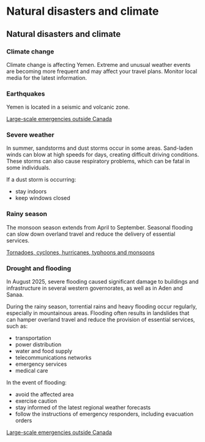 # Natural disasters and climate

## Natural disasters and climate

### Climate change

Climate change is affecting Yemen. Extreme and unusual weather events are becoming more frequent and may affect your travel plans. Monitor local media for the latest information.

### Earthquakes

Yemen is located in a seismic and volcanic zone.

[Large-scale emergencies outside Canada](https://travel.gc.ca/assistance/emergency-info/large-scale-emergencies-abroad)

### Severe weather

In summer, sandstorms and dust storms occur in some areas. Sand-laden winds can blow at high speeds for days, creating difficult driving conditions. These storms can also cause respiratory problems, which can be fatal in some individuals.

If a dust storm is occurring:

* stay indoors
* keep windows closed

### Rainy season

The monsoon season extends from April to September. Seasonal flooding can slow down overland travel and reduce the delivery of essential services.

[Tornadoes, cyclones, hurricanes, typhoons and monsoons](https://travel.gc.ca/travelling/health-safety/hurricanes-typhoons-cyclones-monsoons)

### Drought and flooding

In August 2025, severe flooding caused significant damage to buildings and infrastructure in several western governorates, as well as in Aden and Sanaa.

During the rainy season, torrential rains and heavy flooding occur regularly, especially in mountainous areas. Flooding often results in landslides that can hamper overland travel and reduce the provision of essential services, such as:

* transportation
* power distribution
* water and food supply
* telecommunications networks
* emergency services
* medical care

In the event of flooding:

* avoid the affected area
* exercise caution
* stay informed of the latest regional weather forecasts
* follow the instructions of emergency responders, including evacuation orders

[Large-scale emergencies outside Canada](https://travel.gc.ca/assistance/emergency-info/large-scale-emergencies-abroad)